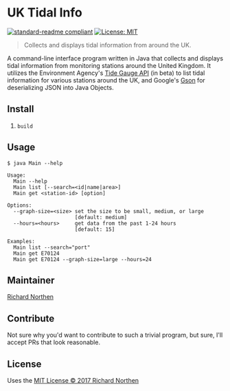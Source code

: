 # UK Tidal Info

[![standard-readme compliant](https://img.shields.io/badge/readme%20style-standard-brightgreen.svg?style=flat)](https://github.com/RichardLitt/standard-readme)
[![License: MIT](https://img.shields.io/badge/License-MIT-yellow.svg)](LICENSE)

> Collects and displays tidal information from around the UK.

A command-line interface program written in Java that collects and displays tidal information from monitoring stations around the United Kingdom. It utilizes the Environment Agency's [Tide Gauge API](https://environment.data.gov.uk/flood-monitoring/doc/tidegauge#measures) (in beta) to list tidal information for various stations around the UK, and Google's [Gson](https://github.com/google/gson) for deserializing JSON into Java Objects.

## Install

1. `build`

## Usage

```
$ java Main --help
  
Usage:
  Main --help
  Main list [--search=<id|name|area>]
  Main get <station-id> [option]
  
Options:
  --graph-size=<size> set the size to be small, medium, or large
                      [default: medium]
  --hours=<hours>     get data from the past 1-24 hours
                      [default: 15]
  
Examples:
  Main list --search="port"
  Main get E70124
  Main get E70124 --graph-size=large --hours=24
```

## Maintainer

[Richard Northen](https://github.com/richardnorthen)

## Contribute

Not sure why you'd want to contribute to such a trivial program, but sure, I'll accept PRs that look reasonable.

## License

Uses the [MIT License © 2017 Richard Northen](LICENSE)